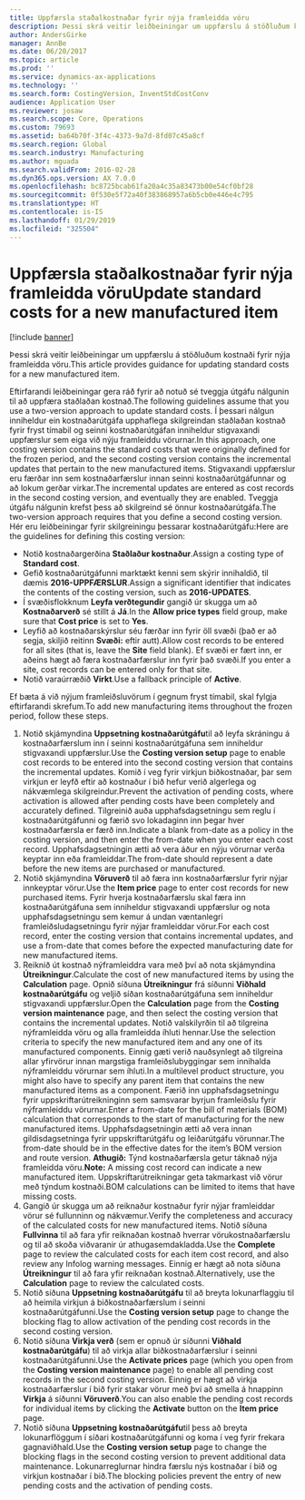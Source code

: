 ```yaml
---
title: Uppfærsla staðalkostnaðar fyrir nýja framleidda vöru
description: Þessi skrá veitir leiðbeiningar um uppfærslu á stöðluðum kostnaði fyrir nýja framleidda vöru.
author: AndersGirke
manager: AnnBe
ms.date: 06/20/2017
ms.topic: article
ms.prod: ''
ms.service: dynamics-ax-applications
ms.technology: ''
ms.search.form: CostingVersion, InventStdCostConv
audience: Application User
ms.reviewer: josaw
ms.search.scope: Core, Operations
ms.custom: 79693
ms.assetid: ba64b70f-3f4c-4373-9a7d-8fd07c45a8cf
ms.search.region: Global
ms.search.industry: Manufacturing
ms.author: mguada
ms.search.validFrom: 2016-02-28
ms.dyn365.ops.version: AX 7.0.0
ms.openlocfilehash: bc8725bcab61fa20a4c35a83473b00e54cf0bf28
ms.sourcegitcommit: 0f530e5f72a40f383868957a6b5cb0e446e4c795
ms.translationtype: HT
ms.contentlocale: is-IS
ms.lasthandoff: 01/29/2019
ms.locfileid: "325504"
---
```

# <a name="update-standard-costs-for-a-new-manufactured-item"></a><span data-ttu-id="e7aec-103">Uppfærsla staðalkostnaðar fyrir nýja framleidda vöru</span><span class="sxs-lookup"><span data-stu-id="e7aec-103">Update standard costs for a new manufactured item</span></span>

[!include [banner](../includes/banner.md)]

<span data-ttu-id="e7aec-104">Þessi skrá veitir leiðbeiningar um uppfærslu á stöðluðum kostnaði fyrir nýja framleidda vöru.</span><span class="sxs-lookup"><span data-stu-id="e7aec-104">This article provides guidance for updating standard costs for a new manufactured item.</span></span> 

<span data-ttu-id="e7aec-105">Eftirfarandi leiðbeiningar gera ráð fyrir að notuð sé tveggja útgáfu nálgunin til að uppfæra staðlaðan kostnað.</span><span class="sxs-lookup"><span data-stu-id="e7aec-105">The following guidelines assume that you use a two-version approach to update standard costs.</span></span> <span data-ttu-id="e7aec-106">Í þessari nálgun inniheldur ein kostnaðarútgáfa upphaflega skilgreindan staðlaðan kostnað fyrir fryst tímabil og seinni kostnaðarútgáfan inniheldur stigvaxandi uppfærslur sem eiga við nýju framleiddu vörurnar.</span><span class="sxs-lookup"><span data-stu-id="e7aec-106">In this approach, one costing version contains the standard costs that were originally defined for the frozen period, and the second costing version contains the incremental updates that pertain to the new manufactured items.</span></span> <span data-ttu-id="e7aec-107">Stigvaxandi uppfærslur eru færðar inn sem kostnaðarfærslur innan seinni kostnaðarútgáfunnar og að lokum gerðar virkar.</span><span class="sxs-lookup"><span data-stu-id="e7aec-107">The incremental updates are entered as cost records in the second costing version, and eventually they are enabled.</span></span> <span data-ttu-id="e7aec-108">Tveggja útgáfu nálgunin krefst þess að skilgreind sé önnur kostnaðarútgáfa.</span><span class="sxs-lookup"><span data-stu-id="e7aec-108">The two-version approach requires that you define a second costing version.</span></span> <span data-ttu-id="e7aec-109">Hér eru leiðbeiningar fyrir skilgreiningu þessarar kostnaðarútgáfu:</span><span class="sxs-lookup"><span data-stu-id="e7aec-109">Here are the guidelines for defining this costing version:</span></span>

-   <span data-ttu-id="e7aec-110">Notið kostnaðargerðina **Staðlaður kostnaður**.</span><span class="sxs-lookup"><span data-stu-id="e7aec-110">Assign a costing type of **Standard cost**.</span></span>
-   <span data-ttu-id="e7aec-111">Gefið kostnaðarútgáfunni marktækt kenni sem skýrir innihaldið, til dæmis **2016-UPPFÆRSLUR**.</span><span class="sxs-lookup"><span data-stu-id="e7aec-111">Assign a significant identifier that indicates the contents of the costing version, such as **2016-UPDATES**.</span></span>
-   <span data-ttu-id="e7aec-112">Í svæðisflokknum **Leyfa verðtegundir** gangið úr skugga um að **Kostnaðarverð** sé stillt á **Já**.</span><span class="sxs-lookup"><span data-stu-id="e7aec-112">In the **Allow price types** field group, make sure that **Cost price** is set to **Yes**.</span></span>
-   <span data-ttu-id="e7aec-113">Leyfið að kostnaðarskýrslur séu færðar inn fyrir öll svæði (það er að segja, skiljið reitinn **Svæði:** eftir autt).</span><span class="sxs-lookup"><span data-stu-id="e7aec-113">Allow cost records to be entered for all sites (that is, leave the **Site** field blank).</span></span> <span data-ttu-id="e7aec-114">Ef svæði er fært inn, er aðeins hægt að færa kostnaðarfærslur inn fyrir það svæði.</span><span class="sxs-lookup"><span data-stu-id="e7aec-114">If you enter a site, cost records can be entered only for that site.</span></span>
-   <span data-ttu-id="e7aec-115">Notið varaúrræðið **Virkt**.</span><span class="sxs-lookup"><span data-stu-id="e7aec-115">Use a fallback principle of **Active**.</span></span>

<span data-ttu-id="e7aec-116">Ef bæta á við nýjum framleiðsluvörum í gegnum fryst tímabil, skal fylgja eftirfarandi skrefum.</span><span class="sxs-lookup"><span data-stu-id="e7aec-116">To add new manufacturing items throughout the frozen period, follow these steps.</span></span>

1.  <span data-ttu-id="e7aec-117">Notið skjámyndina **Uppsetning kostnaðarútgáfu**til að leyfa skráningu á kostnaðarfærslum inn í seinni kostnaðarútgáfuna sem inniheldur stigvaxandi uppfærslur.</span><span class="sxs-lookup"><span data-stu-id="e7aec-117">Use the **Costing version setup** page to enable cost records to be entered into the second costing version that contains the incremental updates.</span></span> <span data-ttu-id="e7aec-118">Komið í veg fyrir virkjun biðkostnaðar, þar sem virkjun er leyfð eftir að kostnaður í bið hefur verið algerlega og nákvæmlega skilgreindur.</span><span class="sxs-lookup"><span data-stu-id="e7aec-118">Prevent the activation of pending costs, where activation is allowed after pending costs have been completely and accurately defined.</span></span> <span data-ttu-id="e7aec-119">Tilgreinið auða upphafsdagsetningu sem reglu í kostnaðarútgáfunni og færið svo lokadaginn inn þegar hver kostnaðarfærsla er færð inn.</span><span class="sxs-lookup"><span data-stu-id="e7aec-119">Indicate a blank from-date as a policy in the costing version, and then enter the from-date when you enter each cost record.</span></span> <span data-ttu-id="e7aec-120">Upphafsdagsetningin ætti að vera áður en nýju vörurnar verða keyptar inn eða framleiddar.</span><span class="sxs-lookup"><span data-stu-id="e7aec-120">The from-date should represent a date before the new items are purchased or manufactured.</span></span>
2.  <span data-ttu-id="e7aec-121">Notið skjámyndina **Vöruverð** til að færa inn kostnaðarfærslur fyrir nýjar innkeyptar vörur.</span><span class="sxs-lookup"><span data-stu-id="e7aec-121">Use the **Item price** page to enter cost records for new purchased items.</span></span> <span data-ttu-id="e7aec-122">Fyrir hverja kostnaðarfærslu skal færa inn kostnaðarútgáfuna sem inniheldur stigvaxandi uppfærslur og nota upphafsdagsetningu sem kemur á undan væntanlegri framleiðsludagsetningu fyrir nýjar framleiddar vörur.</span><span class="sxs-lookup"><span data-stu-id="e7aec-122">For each cost record, enter the costing version that contains incremental updates, and use a from-date that comes before the expected manufacturing date for new manufactured items.</span></span>
3.  <span data-ttu-id="e7aec-123">Reiknið út kostnað nýframleiddra vara með því að nota skjámyndina **Útreikningur**.</span><span class="sxs-lookup"><span data-stu-id="e7aec-123">Calculate the cost of new manufactured items by using the **Calculation** page.</span></span> <span data-ttu-id="e7aec-124">Opnið síðuna **Útreikningur** frá síðunni **Viðhald kostnaðarútgáfu** og veljið síðan kostnaðarútgáfuna sem inniheldur stigvaxandi uppfærslur.</span><span class="sxs-lookup"><span data-stu-id="e7aec-124">Open the **Calculation** page from the **Costing version maintenance** page, and then select the costing version that contains the incremental updates.</span></span> <span data-ttu-id="e7aec-125">Notið valskilyrðin til að tilgreina nýframleidda vöru og alla framleidda íhluti hennar.</span><span class="sxs-lookup"><span data-stu-id="e7aec-125">Use the selection criteria to specify the new manufactured item and any one of its manufactured components.</span></span> <span data-ttu-id="e7aec-126">Einnig gæti verið nauðsynlegt að tilgreina allar yfirvörur innan margstiga framleiðslubyggingar sem innihalda nýframleiddu vörurnar sem íhluti.</span><span class="sxs-lookup"><span data-stu-id="e7aec-126">In a multilevel product structure, you might also have to specify any parent item that contains the new manufactured items as a component.</span></span> <span data-ttu-id="e7aec-127">Færið inn upphafsdagsetningu fyrir uppskriftarútreikninginn sem samsvarar byrjun framleiðslu fyrir nýframleiddu vörurnar.</span><span class="sxs-lookup"><span data-stu-id="e7aec-127">Enter a from-date for the bill of materials (BOM) calculation that corresponds to the start of manufacturing for the new manufactured items.</span></span> <span data-ttu-id="e7aec-128">Upphafsdagsetningin ætti að vera innan gildisdagsetninga fyrir uppskriftarútgáfu og leiðarútgáfu vörunnar.</span><span class="sxs-lookup"><span data-stu-id="e7aec-128">The from-date should be in the effective dates for the item’s BOM version and route version.</span></span> <span data-ttu-id="e7aec-129">**Athugið:** Týnd kostnaðarfærsla getur táknað nýja framleidda vöru.</span><span class="sxs-lookup"><span data-stu-id="e7aec-129">**Note:** A missing cost record can indicate a new manufactured item.</span></span> <span data-ttu-id="e7aec-130">Uppskriftarútreikningar geta takmarkast við vörur með týndum kostnaði.</span><span class="sxs-lookup"><span data-stu-id="e7aec-130">BOM calculations can be limited to items that have missing costs.</span></span>
4.  <span data-ttu-id="e7aec-131">Gangið úr skugga um að reiknaður kostnaður fyrir nýjar framleiddar vörur sé fullunninn og nákvæmur.</span><span class="sxs-lookup"><span data-stu-id="e7aec-131">Verify the completeness and accuracy of the calculated costs for new manufactured items.</span></span> <span data-ttu-id="e7aec-132">Notið síðuna **Fullvinna** til að fara yfir reiknaðan kostnað hverrar vörukostnaðarfærslu og til að skoða viðvaranir úr athugasemdakladda.</span><span class="sxs-lookup"><span data-stu-id="e7aec-132">Use the **Complete** page to review the calculated costs for each item cost record, and also review any Infolog warning messages.</span></span> <span data-ttu-id="e7aec-133">Einnig er hægt að nota síðuna **Útreikningur** til að fara yfir reiknaðan kostnað.</span><span class="sxs-lookup"><span data-stu-id="e7aec-133">Alternatively, use the **Calculation** page to review the calculated costs.</span></span>
5.  <span data-ttu-id="e7aec-134">Notið síðuna **Uppsetning kostnaðarútgáfu** til að breyta lokunarflaggiu til að heimila virkjun á biðkostnaðarfærslum í seinni kostnaðarútgáfunni.</span><span class="sxs-lookup"><span data-stu-id="e7aec-134">Use the **Costing version setup** page to change the blocking flag to allow activation of the pending cost records in the second costing version.</span></span>
6.  <span data-ttu-id="e7aec-135">Notið síðuna **Virkja verð** (sem er opnuð úr síðunni **Viðhald kostnaðarútgáfu**) til að virkja allar biðkostnaðarfærslur í seinni kostnaðarútgáfunni.</span><span class="sxs-lookup"><span data-stu-id="e7aec-135">Use the **Activate prices** page (which you open from the **Costing version maintenance** page) to enable all pending cost records in the second costing version.</span></span> <span data-ttu-id="e7aec-136">Einnig er hægt að virkja kostnaðarfærslur í bið fyrir stakar vörur með því að smella á hnappinn **Virkja** á síðunni **Vöruverð**.</span><span class="sxs-lookup"><span data-stu-id="e7aec-136">You can also enable the pending cost records for individual items by clicking the **Activate** button on the **Item price** page.</span></span>
7.  <span data-ttu-id="e7aec-137">Notið síðuna **Uppsetning kostnaðarútgáfu**til þess að breyta lokunarflöggum í síðari kostnaðarútgáfunni og koma í veg fyrir frekara gagnaviðhald.</span><span class="sxs-lookup"><span data-stu-id="e7aec-137">Use the **Costing version setup** page to change the blocking flags in the second costing version to prevent additional data maintenance.</span></span> <span data-ttu-id="e7aec-138">Lokunarreglurnar hindra færslu nýs kostnaðar í bið og virkjun kostnaðar í bið.</span><span class="sxs-lookup"><span data-stu-id="e7aec-138">The blocking policies prevent the entry of new pending costs and the activation of pending costs.</span></span>





